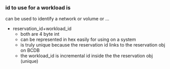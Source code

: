 
### id to use for a workload is

can be used to identify a network or volume or ...

- reservation_id+workload_id
    - both are 4 byte int
    - can be represented in hex easily for using on a system
    - is truly unique because the reservation id links to the reservation obj on BCDB
    - the workload_id is incremental id inside the the reservation obj (unique)  
